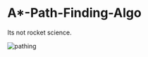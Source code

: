 # A*-Path-Finding-Algo

Its not rocket science.  

![pathing](https://user-images.githubusercontent.com/25066959/68782881-1466ae00-0608-11ea-8788-ac7f8ba71db7.PNG)
